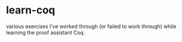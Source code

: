 learn-coq
=========

various exercises I've worked through (or failed to work through) while learning the proof assistant Coq.